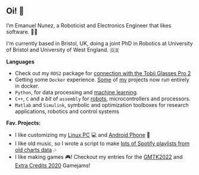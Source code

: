 
## Oi! 👋 

I’m Emanuel Nunez, a Roboticist and Electronics Engineer that likes software. 🦾🤖

I'm currently based in Bristol, UK, doing a joint PhD in Robotics at University of Bristol and University of West England. 🇬🇧

**Languages**

- Check out my `ROS2` package for [connection with the Tobii Glasses Pro 2](https://github.com/enunezs/ros2_tobii_glasses2) 
- Getting some `Docker` experience. [Some](https://github.com/enunezs/ros2_franka_docker) of [my](https://github.com/enunezs/ros2_tobii_glasses2) projects now run entirely in docker.
-  `Python`, for data processing and [machine learning](https://github.com/enunezs/AppleCounting).
-  `C++`, `C` and a *bit* of `assembly` for [robots](https://github.com/tinyAtlas/Dynamic-Recalibration-of-the-Odometry), microcontrollers and processors.
-  `Matlab` and `Simulink`, symbolic and optimization toolboxes for research applications, robotics and control systems

**Fav. Projects:**

- I like customizing my [Linux PC](https://github.com/tinyAtlas/dotfiles) 💻 and [Android Phone](https://github.com/tinyAtlas/Phone_Customization) 📱
- I like old music, so I wrote a script to make [lots of Spotify playlists from old charts data](https://github.com/RobotKitchen/SpotifyTimeMachine) 🎶
- I like making games 🎮! Checkout my entries for the [GMTK2022](https://smallatlas.itch.io/dice-bite) and [Extra Credits 2020](https://smallatlas.itch.io/olha) Gamejams! 



